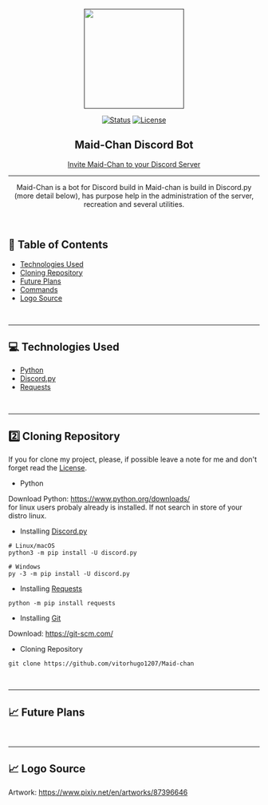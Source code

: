 <!-- -------------------------------------- -->
<p align="center">
  <a href="" rel="noopener">
    <img width=200px height=200px src="https://cdn.discordapp.com/avatars/865657033868050432/9778c081f588227c0d5f8be5cee52b31.png?size=256"></a>

<div align="center">

[![Status](https://img.shields.io/badge/status-active-success.svg)]()
[![License](https://img.shields.io/badge/license-MIT-blue.svg)](/LICENSE)
</div>
</p>

<h2 align="center">Maid-Chan Discord Bot </h2>

<!-- -------------------------------------- -->

<div align="center">

  [Invite Maid-Chan to your Discord Server](https://discordapp.com/oauth2/authorize?client_id=865657033868050432&scope=bot&permissions=4701503528)

</div>

<!-- -------------------------------------- -->

---

<p align="center"> Maid-Chan is a bot for Discord build in Maid-chan is build in Discord.py (more detail below), has purpose help in the administration of the server, recreation and several utilities.
    <br> 
</p>

<br>

## 📝 Table of Contents

- [Technologies Used](#Technologies_Used)
- [Cloning Repository](#Cloning_repository)
- [Future Plans](#Future_Plans)
- [Commands](#Commands.commands.md)
- [Logo Source](#Logo_Source)

<br>

---
<!-- -------------------------------------- -->

## 💻 Technologies Used <a name="Technologies_Used" ></a>


- [Python](https://www.python.org/)
- [Discord.py](https://github.com/Rapptz/discord.py)
- [Requests](https://github.com/psf/requests)

<br>

---
<!-- -------------------------------------- -->

## 2️⃣ Cloning Repository <a name="Cloning_repository" ></a>
If you for clone my project, please, if possible leave a note for me and don't forget read the [License](https://github.com/vitorhugo1207/Maid-chan/blob/main/LICENSE).

- Python <br>

Download Python: https://www.python.org/downloads/ <br>
for linux users probaly already is installed. If not search in store of your distro linux.
<br>

- Installing [Discord.py](https://pypi.org/project/discord.py/)
```
# Linux/macOS
python3 -m pip install -U discord.py

# Windows
py -3 -m pip install -U discord.py
```

- Installing [Requests](https://pypi.org/project/requests/)
``` 
python -m pip install requests
```

- Installing [Git](https://git-scm.com/) <br>

Download: https://git-scm.com/


- Cloning Repository
```
git clone https://github.com/vitorhugo1207/Maid-chan
```
<br>

---
<!-- -------------------------------------- -->

## 📈 Future Plans <a name="Future_Plans" ></a>


<br>

---
<!-- -------------------------------------- -->

## 📈 Logo Source <a name="Logo_Source" ></a>

Artwork: https://www.pixiv.net/en/artworks/87396646
